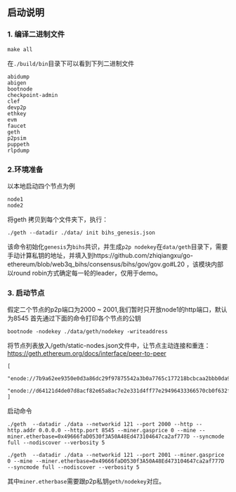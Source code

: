 ## 启动说明

### 1. 编译二进制文件
```buildoutcfg
make all
```

在`./build/bin`目录下可以看到下列二进制文件
```buildoutcfg
abidump
abigen
bootnode
checkpoint-admin
clef
devp2p
ethkey
evm
faucet
geth
p2psim
puppeth
rlpdump

```

### 2.环境准备
以本地启动四个节点为例
```
node1
node2
```
将geth 拷贝到每个文件夹下，执行：
```buildoutcfg
./geth --datadir ./data/ init bihs_genesis.json 
```

该命令初始化`genesis`为`bihs`共识，并生成`p2p nodekey`在`data/geth`目录下，需要手动计算私钥的地址，并填入到https://github.com/zhiqiangxu/go-ethereum/blob/web3q_bihs/consensus/bihs/gov/gov.go#L20 ，该模块内部以round robin方式确定每一轮的leader，仅用于demo。

### 3. 启动节点
假定二个节点的p2p端口为2000 ~ 2001,我们暂时只开放node1的http端口，默认为8545
首先通过下面的命令打印各个节点的公钥
```buildoutcfg
bootnode -nodekey ./data/geth/nodekey -writeaddress
```
将节点列表放入<datadir>/geth/static-nodes.json文件中，让节点主动连接和重连：https://geth.ethereum.org/docs/interface/peer-to-peer

```buildoutcfg
[
    "enode://7b9a62ee9350e0d3a86dc29f97875542a3b0a7765c177218bcbcaa2bbb0da945feb87a137f510d6ac0c976456e0d9a624d2534298ed45e07fa455b55ebfa1832@127.0.0.1:2000",
    "enode://d64121d4de07d8acf82e65a8ac7e2e331d4ff77e29496433366570cb0f632f8a60e7e64dfc0853a9f6bb3880b0436df77c9108fbd9fe762980d17d7f1ec92289@127.0.0.1:2001"
]
```

启动命令
```buildoutcfg
./geth  --datadir ./data --networkid 121 --port 2000 --http --http.addr 0.0.0.0 --http.port 8545 --miner.gasprice 0 --mine --miner.etherbase=0x49666faD0530f3A50A48Ed473104647ca2af777D --syncmode full --nodiscover --verbosity 5

./geth  --datadir ./data --networkid 121 --port 2001 --miner.gasprice 0 --mine --miner.etherbase=0x49666faD0530f3A50A48Ed473104647ca2af777D --syncmode full --nodiscover --verbosity 5
```
其中`miner.etherbase`需要跟p2p私钥`geth/nodekey`对应。